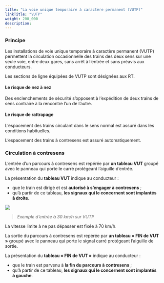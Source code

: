 ```yaml
---
title: "La voie unique temporaire à caractère permanent (VUTP)"
linkTitle: "VUTP"
weight: 200_000
description:
---
```


### Principe

Les installations de voie unique temporaire à caractère permanent (VUTP) permettent la circulation occasionnelle des
trains des deux sens sur une seule voie, entre deux gares, sans arrêt à l’entrée et sans préavis aux conducteurs.

Les sections de ligne équipées de VUTP sont désignées aux RT.

#### Le risque de nez à nez

Des enclenchements de sécurité s’opposent à l’expédition de deux trains de sens contraire à la rencontre l’un de l’autre.

#### Le risque de rattrapage

L’espacement des trains circulant dans le sens normal est assuré dans les conditions habituelles.

L’espacement des trains à contresens est assuré automatiquement.

### Circulation à contresens

L’entrée d’un parcours à contresens est repérée par **un tableau VUT** groupé avec le panneau qui porte le carré protégeant
l’aiguille d’entrée.

La présentation du **tableau VUT** indique au conducteur :
- que le train est dirigé et est **autorisé à s’engager à contresens** ;
- qu’à partir de ce tableau, **les signaux qui le concernent sont implantés à droite**.

![](/osrd-website/images/docs/railway-wiki/signalling/image-074.jpg)

> _Exemple d’entrée à 30 km/h sur VUTP_

La vitesse limite à ne pas dépasser est fixée à 70 km/h.

La sortie du parcours à contresens est repérée par **un tableau « FIN de VUT »** groupé avec le panneau qui porte le signal
carré protégeant l’aiguille de sortie.

La présentation du **tableau « FIN de VUT »** indique au conducteur :
- que le train est parvenu à **la fin du parcours à contresens** ;
- qu’à partir de ce tableau, **les signaux qui le concernent sont implantés à gauche**.